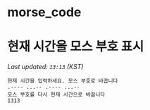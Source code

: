 # morse_code
# 현재 시간을 모스 부호 표시
<!-- MORSE_TIME_START -->
_Last updated: `13:13` (KST)_

```
현재 시간을 입력하세요. 모스 부호로 바꿉니다
.---- ...-- .---- ...--
모스 부호를 다시 현재 시간으로 바꿉니다
1313
```
<!-- MORSE_TIME_END -->
